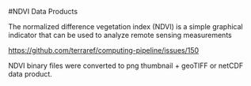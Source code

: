 #NDVI Data Products

The normalized difference vegetation index (NDVI) is a simple graphical indicator that can be used to analyze remote sensing measurements

https://github.com/terraref/computing-pipeline/issues/150

NDVI binary files were converted to png thumbnail + geoTIFF or netCDF data product. 
